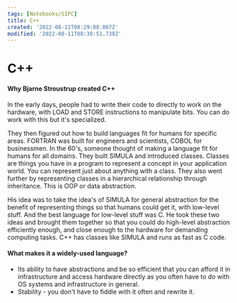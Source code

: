 ```yaml
---
tags: [Notebooks/SIPC]
title: C++
created: '2022-08-11T08:29:08.067Z'
modified: '2022-08-11T08:38:51.738Z'
---
```


# C++

#### Why Bjarne Stroustrup created C++

In the early days, people had to write their code to directly to work on the hardware, with LOAD and STORE instructions to manipulate bits. You can do work with this but it's specialized. 

They then figured out how to build languages fit for humans for specific areas. FORTRAN was built for engineers and scientists, COBOL for businessmen. In the 60's, someone thought of making a language fit for humans for all domains. They built SIMULA and introduced classes. Classes are things you have in a program to represent a concept in your application world. You can represent just about anything with a class. They also went further by representing classes in a hierarchical relationship through inheritance. This is OOP or data abstraction.

His idea was to take the idea's of SIMULA for general abstraction for the benefit of representing things so that humans could get it, with low-level stuff. And the best language for low-level stuff was C. He took these two ideas and brought them together so that you could do high-level abstraction efficiently enough, and close enough to the hardware for demanding computing tasks. C++ has classes like SIMULA and runs as fast as C code.

#### What makes it a widely-used language?

- Its ability to have abstractions and be so efficient that you can afford it in infrastructure and access hardware directly as you often have to do with OS systems and infrastructure in general.
- Stability - you don't have to fiddle with it often and rewrite it.
